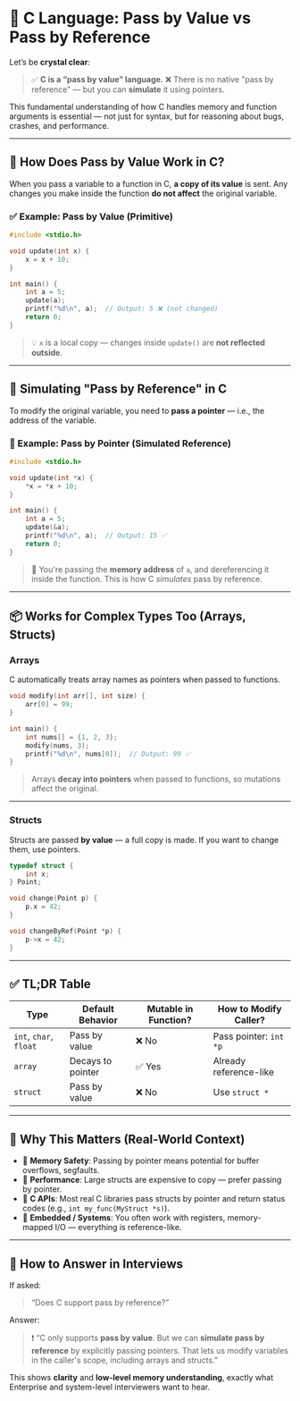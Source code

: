 
# 🧠 C Language: Pass by Value vs Pass by Reference

Let’s be **crystal clear**:

> ✅ **C is a “pass by value” language.**
> ❌ There is no native "pass by reference" — but you can **simulate** it using pointers.

This fundamental understanding of how C handles memory and function arguments is essential — not just for syntax, but for reasoning about bugs, crashes, and performance.

---

## 🔹 How Does Pass by Value Work in C?

When you pass a variable to a function in C, **a copy of its value** is sent. Any changes you make inside the function **do not affect** the original variable.

### ✅ Example: Pass by Value (Primitive)

```c
#include <stdio.h>

void update(int x) {
    x = x + 10;
}

int main() {
    int a = 5;
    update(a);
    printf("%d\n", a);  // Output: 5 ❌ (not changed)
    return 0;
}
```

> 💡 `x` is a local copy — changes inside `update()` are **not reflected outside**.

---

## 🔁 Simulating "Pass by Reference" in C

To modify the original variable, you need to **pass a pointer** — i.e., the address of the variable.

### 📌 Example: Pass by Pointer (Simulated Reference)

```c
#include <stdio.h>

void update(int *x) {
    *x = *x + 10;
}

int main() {
    int a = 5;
    update(&a);
    printf("%d\n", a);  // Output: 15 ✅
    return 0;
}
```

> 🔑 You're passing the **memory address** of `a`, and dereferencing it inside the function. This is how C *simulates* pass by reference.

---

## 📦 Works for Complex Types Too (Arrays, Structs)

### Arrays

C automatically treats array names as pointers when passed to functions.

```c
void modify(int arr[], int size) {
    arr[0] = 99;
}

int main() {
    int nums[] = {1, 2, 3};
    modify(nums, 3);
    printf("%d\n", nums[0]);  // Output: 99 ✅
}
```

> Arrays **decay into pointers** when passed to functions, so mutations affect the original.

---

### Structs

Structs are passed **by value** — a full copy is made. If you want to change them, use pointers.

```c
typedef struct {
    int x;
} Point;

void change(Point p) {
    p.x = 42;
}

void changeByRef(Point *p) {
    p->x = 42;
}
```

---

## ✅ TL;DR Table

| Type                   | Default Behavior  | Mutable in Function? | How to Modify Caller?  |
| ---------------------- | ----------------- | -------------------- | ---------------------- |
| `int`, `char`, `float` | Pass by value     | ❌ No                 | Pass pointer: `int *p` |
| `array`                | Decays to pointer | ✅ Yes                | Already reference-like |
| `struct`               | Pass by value     | ❌ No                 | Use `struct *`         |

---

## 🧩 Why This Matters (Real-World Context)

* 📌 **Memory Safety**: Passing by pointer means potential for buffer overflows, segfaults.
* 📌 **Performance**: Large structs are expensive to copy — prefer passing by pointer.
* 📌 **C APIs**: Most real C libraries pass structs by pointer and return status codes (e.g., `int my_func(MyStruct *s)`).
* 📌 **Embedded / Systems**: You often work with registers, memory-mapped I/O — everything is reference-like.

---

## 🧠 How to Answer in Interviews

If asked:

> “Does C support pass by reference?”

Answer:

> ❗ “C only supports **pass by value**. But we can **simulate pass by reference** by explicitly passing pointers. That lets us modify variables in the caller's scope, including arrays and structs.”

This shows **clarity** and **low-level memory understanding**, exactly what Enterprise and system-level interviewers want to hear.


